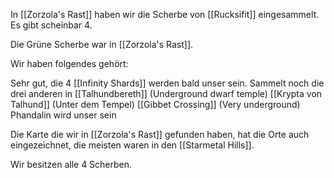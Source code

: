 In [[Zorzola's Rast]] haben wir die Scherbe von [[Rucksifit]] eingesammelt. Es gibt scheinbar 4.

Die Grüne Scherbe war in [[Zorzola's Rast]].

Wir haben folgendes gehört:

Sehr gut, die 4 [[Infinity Shards]] werden bald unser sein. Sammelt noch die drei anderen in [[Talhundbereth]] (Underground dwarf temple)
[[Krypta von Talhund]] (Unter dem Tempel)
[[Gibbet Crossing]] (Very underground)
Phandalin wird unser sein

Die Karte die wir in [[Zorzola's Rast]] gefunden haben, hat die Orte auch eingezeichnet, die meisten waren in den [[Starmetal Hills]].

Wir besitzen alle 4 Scherben.
